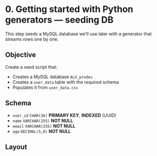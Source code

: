 # 0. Getting started with Python generators — seeding DB

This step seeds a MySQL database we’ll use later with a generator that streams rows one by one.

## Objective

Create a seed script that:

- Creates a MySQL database `ALX_prodev`
- Creates a `user_data` table with the required schema
- Populates it from `user_data.csv`

## Schema

- `user_id` `CHAR(36)` **PRIMARY KEY**, **INDEXED** (UUID)
- `name` `VARCHAR(255)` **NOT NULL**
- `email` `VARCHAR(255)` **NOT NULL**
- `age` `DECIMAL(5,0)` **NOT NULL**

## Layout

